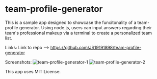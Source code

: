 # team-profile-generator

This is a sample app designed to showcase the funcitonality of a team-profile generator. Using node.js, users can input answers regarding their team's professional makeup via a terminal to create a personalized team list. 


Links: 
Link to repo --> https://github.com/JS19191898/team-profile-generator

Screenshots:
![team-profile-generator-1](https://user-images.githubusercontent.com/99297739/182289638-79b25b1b-c182-48c1-aacb-d787f86338f1.PNG)
![team-profile-generator-2](https://user-images.githubusercontent.com/99297739/182289644-7de059c7-feb3-4ab9-9398-cf12785cd77c.PNG)

This app uses MIT License. 
